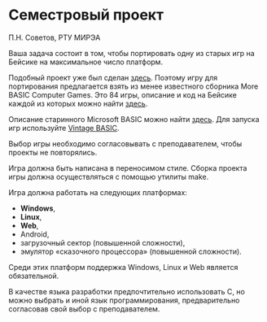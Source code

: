 # Семестровый проект

П.Н. Советов, РТУ МИРЭА

Ваша задача состоит в том, чтобы портировать одну из старых игр на Бейсике на максимальное число платформ.

Подобный проект уже был сделан [здесь](https://github.com/coding-horror/basic-computer-games). Поэтому игру для портирования предлагается взять из менее известного сборника More BASIC Computer Games. Это 84 игры, описание и код на Бейсике каждой из которых можно найти [здесь](https://www.roug.org/retrocomputing/languages/basic/morebasicgames).

Описание старинного Microsoft BASIC можно найти [здесь](https://www.c64-wiki.com/wiki/BASIC).
Для запуска игр используйте [Vintage BASIC](http://www.vintage-basic.net/download.html).

Выбор игры необходимо согласовывать с преподавателем, чтобы проекты не повторялись.

Игра должна быть написана в переносимом стиле. Сборка проекта игры должна осуществляться с помощью утилиты make.

Игра должна работать на следующих платформах:

* **Windows**,
* **Linux**,
* **Web**,
* Android,
* загрузочный сектор (повышенной сложности),
* эмулятор «сказочного процессора» (повышенной сложности).

Среди этих платформ поддержка Windows, Linux и Web является обязательной.

В качестве языка разработки предпочтительно использовать C, но можно выбрать и иной язык программирования, предварительно согласовав свой выбор с преподавателем.
